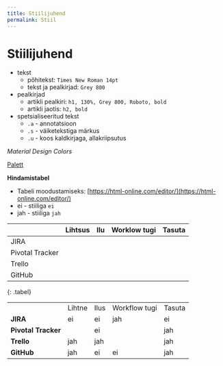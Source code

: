 ```yaml
---
title: Stiilijuhend
permalink: Stiil
---
```


# Stiilijuhend

- tekst
  - põhitekst: `Times New Roman 14pt`
  - tekst ja pealkirjad: `Grey 800`
- pealkirjad
  - artikli pealkiri: `h1, 130%, Grey 800, Roboto, bold`
  - artikli jaotis: `h2, bold`
- spetsialiseeritud tekst
  - `.a` - annotatsioon
  - `.s` - väiketekstiga märkus
  - `.u` - koos kaldkirjaga, allakriipsutus

_Material Design Colors_

[Palett](https://www.materialpalette.com/colors)

__Hindamistabel__

- Tabeli moodustamiseks: [https://html-online.com/editor/](https://html-online.com/editor/)
- ei - stiiliga `ei`
- jah - stiiliga `jah`

|                 | Lihtsus | Ilu  | Worklow tugi | Tasuta |
|-----------------|:-------:|:----:|:------------:|:------:|
| JIRA            |         |      |              |        |
| Pivotal Tracker |         |      |              |        |
| Trello          |         |      |              |        |
| GitHub          |         |      |              |        |
{: .tabel}


<table>
<tbody>
<tr>
<td>&nbsp;</td>
<td>Lihtne</td>
<td>Ilus</td>
<td>Workflow tugi</td>
<td>Tasuta</td>
</tr>
<tr>
<td><strong>JIRA</strong></td>
<td class='ei'>ei</td>
<td class='ei'>ei</td>
<td class='jah'>jah</td>
<td class='ei'>ei</td>
</tr>
<tr>
<td><strong>Pivotal Tracker</strong></td>
<td class='ei'>&nbsp;</td>
<td class='ei'>ei</td>
<td class='ei'>&nbsp;</td>
<td class='jah'>jah</td>
</tr>
<tr>
<td><strong>Trello</strong></td>
<td class='jah'>jah</td>
<td class='jah'>jah</td>
<td class='ei'>&nbsp;</td>
<td class='jah'>jah</td>
</tr>
<tr>
<td><strong>GitHub</strong></td>
<td class='jah'>jah</td>
<td class='ei'>ei</td>
<td class='ei'>ei</td>
<td class='jah'>jah</td>
</tr>
</tbody>
</table>